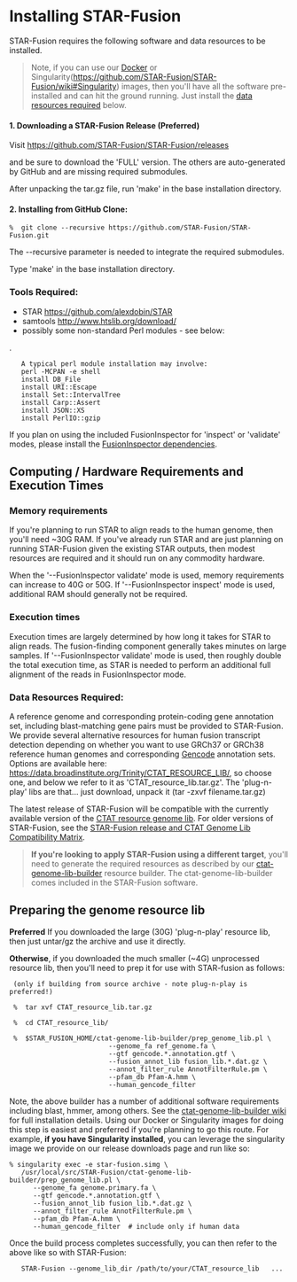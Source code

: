 # Installing STAR-Fusion

STAR-Fusion requires the following software and data resources to be installed. 

>Note, if you can use our [Docker](https://github.com/STAR-Fusion/STAR-Fusion/wiki#Docker) or Singularity(https://github.com/STAR-Fusion/STAR-Fusion/wiki#Singularity) images, then you'll have all the software pre-installed and can hit the ground running. Just install the [data resources required](#data_resources_required) below.

#### 1. Downloading a STAR-Fusion Release (**Preferred**)

Visit <https://github.com/STAR-Fusion/STAR-Fusion/releases>

and be sure to download the 'FULL' version.  The others are auto-generated by GitHub and are missing required submodules.

After unpacking the tar.gz file, run 'make' in the base installation directory.

#### 2. Installing from GitHub Clone:

    %  git clone --recursive https://github.com/STAR-Fusion/STAR-Fusion.git

The --recursive parameter is needed to integrate the required submodules.  

Type 'make' in the base installation directory.


### Tools Required:

*  STAR <https://github.com/alexdobin/STAR>
*  samtools <http://www.htslib.org/download/>
*  possibly some non-standard Perl modules - see below:
  
.

       A typical perl module installation may involve:
       perl -MCPAN -e shell
       install DB_File
       install URI::Escape
       install Set::IntervalTree
       install Carp::Assert
       install JSON::XS
       install PerlIO::gzip

If you plan on using the included FusionInspector for 'inspect' or 'validate' modes, please install the [FusionInspector dependencies](https://github.com/FusionInspector/FusionInspector/wiki/installing-FusionInspector).


<a name='ComputeRequirements'></a>
## Computing / Hardware Requirements and Execution Times

### Memory requirements

If you're planning to run STAR to align reads to the human genome, then you'll need ~30G RAM.   If you've already run STAR and are just planning on running STAR-Fusion given the existing STAR outputs, then modest resources are required and it should run on any commodity hardware.

When the '--FusionInspector validate' mode is used, memory requirements can increase to 40G or 50G.  If '--FusionInspector inspect' mode is used, additional RAM should generally not be required.
 

### Execution times

Execution times are largely determined by how long it takes for STAR to align reads. The fusion-finding component generally takes minutes on large samples.  If '--FusionInspector validate' mode is used, then roughly double the total execution time, as STAR is needed to perform an additional full alignment of the reads in FusionInspector mode.

<a name='data_resources_required'></a>
### Data Resources Required:

A reference genome and corresponding protein-coding gene annotation set, including blast-matching gene pairs must be provided to STAR-Fusion.  We provide several alternative resources for human fusion transcript detection depending on whether you want to use GRCh37 or GRCh38 reference human genomes and corresponding [Gencode](https://www.gencodegenes.org/) annotation sets.  Options are available here: <https://data.broadinstitute.org/Trinity/CTAT_RESOURCE_LIB/>, so choose one, and below we refer to it as 'CTAT_resource_lib.tar.gz'.  The 'plug-n-play' libs are that... just download, unpack it (tar -zxvf filename.tar.gz)   

The latest release of STAR-Fusion will be compatible with the currently available version of the [CTAT resource genome lib](<https://data.broadinstitute.org/Trinity/CTAT_RESOURCE_LIB/>).  For older versions of STAR-Fusion, see the [STAR-Fusion release and CTAT Genome Lib Compatibility Matrix](STAR-Fusion-release-and-CTAT-Genome-Lib-Compatibility-Matrix).


>**If you're looking to apply STAR-Fusion using a different target**, you'll need to generate the required resources as described by our [ctat-genome-lib-builder](https://github.com/NCIP/ctat-genome-lib-builder/wiki) resource builder.  The ctat-genome-lib-builder comes included in the STAR-Fusion software.


## Preparing the genome resource lib

**Preferred**  If you downloaded the large (30G) 'plug-n-play' resource lib, then just untar/gz the archive and use it directly.  

**Otherwise**, if you downloaded the much smaller (~4G) unprocessed resource lib, then you'll need to prep it for use with STAR-fusion as follows: 

     (only if building from source archive - note plug-n-play is preferred!)   

     %  tar xvf CTAT_resource_lib.tar.gz

     %  cd CTAT_resource_lib/

     %  $STAR_FUSION_HOME/ctat-genome-lib-builder/prep_genome_lib.pl \
                             --genome_fa ref_genome.fa \
                             --gtf gencode.*.annotation.gtf \
                             --fusion_annot_lib fusion_lib.*.dat.gz \
                             --annot_filter_rule AnnotFilterRule.pm \
                             --pfam_db Pfam-A.hmm \
                             --human_gencode_filter

Note, the above builder has a number of additional software requirements including blast, hmmer, among others.  See the [ctat-genome-lib-builder wiki](https://github.com/NCIP/ctat-genome-lib-builder/wiki) for full installation details.  Using our Docker or Singularity images for doing this step is easiest and preferred if you're planning to go this route.  For example, **if you have Singularity installed**, you can leverage the singularity image we provide on our release downloads page and run like so:

    
    % singularity exec -e star-fusion.simg \
       /usr/local/src/STAR-Fusion/ctat-genome-lib-builder/prep_genome_lib.pl \
          --genome_fa genome.primary.fa \
          --gtf gencode.*.annotation.gtf \
          --fusion_annot_lib fusion_lib.*.dat.gz \
          --annot_filter_rule AnnotFilterRule.pm \
          --pfam_db Pfam-A.hmm \
          --human_gencode_filter  # include only if human data



Once the build process completes successfully, you can then refer to the above like so with STAR-Fusion:

       STAR-Fusion --genome_lib_dir /path/to/your/CTAT_resource_lib   ...
